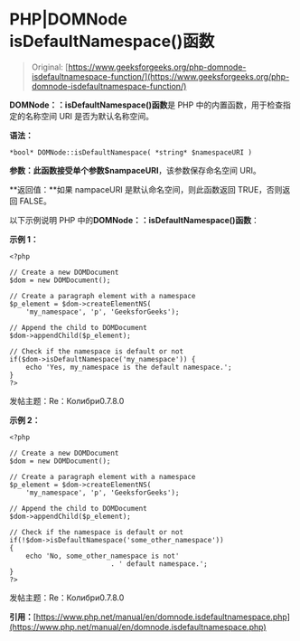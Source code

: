# PHP|DOMNode isDefaultNamespace()函数

> Original: [https://www.geeksforgeeks.org/php-domnode-isdefaultnamespace-function/](https://www.geeksforgeeks.org/php-domnode-isdefaultnamespace-function/)

**DOMNode：：isDefaultNamespace()函数**是 PHP 中的内置函数，用于检查指定的名称空间 URI 是否为默认名称空间。

**语法：**

```
*bool* DOMNode::isDefaultNamespace( *string* $namespaceURI )
```

**参数：**此函数接受单个参数**$nampaceURI**，该参数保存命名空间 URI。

**返回值：**如果 nampaceURI 是默认命名空间，则此函数返回 TRUE，否则返回 FALSE。

以下示例说明 PHP 中的**DOMNode：：isDefaultNamespace()函数**：

**示例 1：**

```
<?php

// Create a new DOMDocument
$dom = new DOMDocument();

// Create a paragraph element with a namespace
$p_element = $dom->createElementNS(
    'my_namespace', 'p', 'GeeksforGeeks');

// Append the child to DOMDocument
$dom->appendChild($p_element);

// Check if the namespace is default or not
if($dom->isDefaultNamespace('my_namespace')) {
    echo 'Yes, my_namespace is the default namespace.';
}
?>
```

发帖主题：Re：Колибри0.7.8.0

**示例 2：**

```
<?php

// Create a new DOMDocument
$dom = new DOMDocument();

// Create a paragraph element with a namespace
$p_element = $dom->createElementNS(
    'my_namespace', 'p', 'GeeksforGeeks');

// Append the child to DOMDocument
$dom->appendChild($p_element);

// Check if the namespace is default or not
if(!$dom->isDefaultNamespace('some_other_namespace'))
{
    echo 'No, some_other_namespace is not'
                         . ' default namespace.';
}
?>
```

发帖主题：Re：Колибри0.7.8.0

**引用：**[https://www.php.net/manual/en/domnode.isdefaultnamespace.php](https://www.php.net/manual/en/domnode.isdefaultnamespace.php)